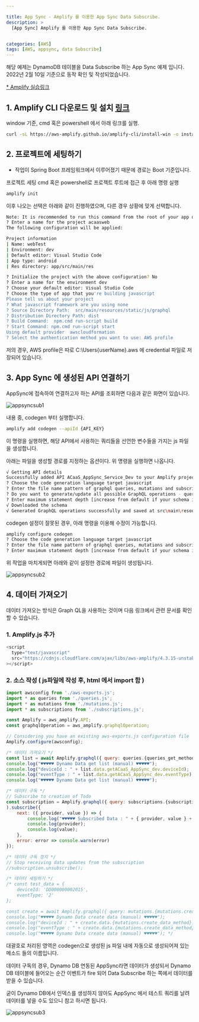 ```yaml
---

title: App Sync - Amplify 를 이용한 App Sync Data Subscribe.
description: >
  [App Sync] Amplify 를 이용한 App Sync Data Subscribe.


categories: [AWS]
tags: [AWS, appsync, data Subscribe]
---
```




해당 예제는 DynamoDB 테이블을 Data Subscribe 하는 App Sync 예제 입니다.
2022년 2월 10일 기준으로 동작 확인 및 작성되었습니다.

[\* Amplify 실습링크](https://docs.amplify.aws/start/q/integration/js/)

## 1. Amplify CLI 다운로드 및 설치 [링크](https://docs.amplify.aws/cli/start/install/)

window 기준, cmd 혹은 powershell 에서 아래 링크를 실행.

```bash
curl -sL https://aws-amplify.github.io/amplify-cli/install-win -o install.cmd && install.cmd
```

## 2. 프로젝트에 세팅하기

- 작업이 Spring Boot 프레임워크에서 이루어졌기 때문에 경로는 Boot 기준입니다.

프로젝트 세팅
cmd 혹은 powershell로 프로젝트 루트에 접근 후 아래 명령 실행

```bash
amplify init
```

이후 나오는 선택은 아래와 같이 진행하였으며, 다른 경우 상황에 맞게 선택합니다.

```bash
Note: It is recommended to run this command from the root of your app directory
? Enter a name for the project acaasweb
The following configuration will be applied:

Project information
| Name: webTest
| Environment: dev
| Default editor: Visual Studio Code
| App type: android
| Res directory: app/src/main/res

? Initialize the project with the above configuration? No
? Enter a name for the environment dev
? Choose your default editor: Visual Studio Code
? Choose the type of app that you're building javascript
Please tell us about your project
? What javascript framework are you using none
? Source Directory Path:  src/main/resources/static/js/graphql
? Distribution Directory Path: dist
? Build Command:  npm.cmd run-script build
? Start Command: npm.cmd run-script start
Using default provider  awscloudformation
? Select the authentication method you want to use: AWS profile
```

저의 경우, AWS profile은 따로 C:\Users\{userName}\.aws 에 credential 파일로 저장되어 있습니다.

## 3. App Sync 에 생성된 API 연결하기

AppSync에 접속하여 연결하고자 하는 API를 조회하면 다음과 같은 화면이 있습니다.

![appsyncsub1](/assets/img/AWS/appsyncsub1.png)

내용 중, codegen 부터 실행합니다.

```bash
amplify add codegen --apiId {API_KEY}
```

이 명령을 실행하면, 해당 API에서 사용하는 쿼리들을 선언한 변수들을 가지는 js 파일을 생성합니다.

아래는 파일을 생성할 경로를 지정하는 옵션이다. 위 명령을 실행하면 나옵니다.

```bash
√ Getting API details
Successfully added API ACaaS_AppSync_Service_Dev to your Amplify project
? Choose the code generation language target javascript
? Enter the file name pattern of graphql queries, mutations and subscriptions src/main/resources/static/js/graphql/**/*.js
? Do you want to generate/update all possible GraphQL operations - queries, mutations and subscriptions Yes
? Enter maximum statement depth [increase from default if your schema is deeply nested] 2
√ Downloaded the schema
√ Generated GraphQL operations successfully and saved at src\main\resources\static\js\graphql
```

codegen 설정이 잘못된 경우, 아래 명령을 이용해 수정이 가능합니다.

```bash
amplify configure codegen
? Choose the code generation language target javascript
? Enter the file name pattern of graphql queries, mutations and subscriptions src/main/resources/static/js/graphQL/*.js
? Enter maximum statement depth [increase from default if your schema is deeply nested] 2
```

위 작업을 마치게되면 아래와 같이 설정한 경로에 파일이 생성됩니다.

![appsyncsub2](/assets/img/AWS/appsyncsub2.png)

## 4. 데이터 가져오기

데이터 가져오는 방식은 Graph QL을 사용하는 것이며 다음 링크에서 관련 문서를 확인할 수 있습니다.

### 1. Amplify.js 추가

```js
<script
  type="text/javascript"
  src="https://cdnjs.cloudflare.com/ajax/libs/aws-amplify/4.3.15-unstable.1/aws-amplify.js"
></script>
```

### 2. 소스 작성 ( js파일에 작성 후, html 에서 import 함 )

```js
import awsconfig from './aws-exports.js';
import * as queries from './queries.js';
import * as mutations from './mutations.js';
import * as subscriptions from './subscriptions.js';

const Amplify = aws_amplify.API;
const graphqlOperation = aws_amplify.graphqlOperation;

// Considering you have an existing aws-exports.js configuration file
Amplify.configure(awsconfig);

/* 데이터 가져오기 */
const list = await Amplify.graphql({ query: queries.{queries_get_method}, variables: { deviceId: 'DD000000002010', eventType: '1' } });
console.log("♥♥♥♥♥ Dynamo Data get list (manual) ♥♥♥♥♥");
console.log("deviceId : " + list.data.getACaaS_AppSync_dev.deviceId);
console.log("eventType : " + list.data.getACaaS_AppSync_dev.eventType);
console.log("♥♥♥♥♥ Dynamo Data get list (manual) ♥♥♥♥♥");

/* 데이터 구독 */
// Subscribe to creation of Todo
const subscription = Amplify.graphql({ query: subscriptions.{subscriptions_on_create_method}, variables: { deviceId: 'DD000000002010', eventType: '3' } }
).subscribe({
    next: ({ provider, value }) => {
        console.log("♥♥♥♥♥ Subscribed Data : " + { provider, value } + " ♥♥♥♥♥")
        console.log(provider);
        console.log(value);
    },
    error: error => console.warn(error)
});

/* 데이터 구독 정지 */
// Stop receiving data updates from the subscription
//subscription.unsubscribe();

/* 데이터 세팅하기 */
/* const test_data = {
    deviceId: 'DD000000002015',
    eventType: '2'
};

const create = await Amplify.graphql({ query: mutations.{mutations.create_data_method}, variables: { input: test_data } });
console.log("♥♥♥♥♥ Dynamo Data create data (manual) ♥♥♥♥♥");
console.log("deviceId : " + create.data.{mutations.create_data_method}.deviceId);
console.log("eventType : " + create.data.{mutations.create_data_method}.eventType);
console.log("♥♥♥♥♥ Dynamo Data create data (manual) ♥♥♥♥♥"); */
```

대괄호로 처리된 영역은 codegen으로 생성된 js 파일 내에 자동으로 생성되어져 있는 메소드 들의 이름입니다.

데이터 구독의 경우, Dynamo DB 연동된 AppSync라면 데이터가 생성되서 Dynamo DB 테이블에 들어오는 순간 이벤트가 fire 되어 Data Subscribe 하는 쪽에서 데이터를 받을 수 있습니다.

굳이 Dynamo DB에서 인덱스를 생성하지 않아도 AppSync 에서 테스트 쿼리를 날려 데이터를 넣을 수도 있으니 참고 하시면 됩니다.

![appsyncsub3](/assets/img/AWS/appsyncsub3.png)
